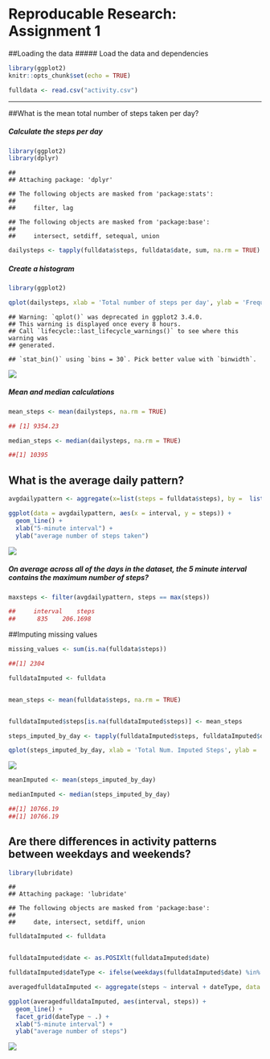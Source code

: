 # Reproducable Research: Assignment 1

##Loading the data \##### Load the data and dependencies

``` r
library(ggplot2)
knitr::opts_chunk$set(echo = TRUE)

fulldata <- read.csv("activity.csv")
```

------------------------------------------------------------------------

##What is the mean total number of steps taken per day?

##### Calculate the steps per day

``` r
library(ggplot2)
library(dplyr)
```

    ## 
    ## Attaching package: 'dplyr'

    ## The following objects are masked from 'package:stats':
    ## 
    ##     filter, lag

    ## The following objects are masked from 'package:base':
    ## 
    ##     intersect, setdiff, setequal, union

``` r
dailysteps <- tapply(fulldata$steps, fulldata$date, sum, na.rm = TRUE)
```

##### Create a histogram

``` r
library(ggplot2)

qplot(dailysteps, xlab = 'Total number of steps per day', ylab = 'Frequency using binwidth 500')
```

    ## Warning: `qplot()` was deprecated in ggplot2 3.4.0.
    ## This warning is displayed once every 8 hours.
    ## Call `lifecycle::last_lifecycle_warnings()` to see where this warning was
    ## generated.

    ## `stat_bin()` using `bins = 30`. Pick better value with `binwidth`.

![](PA1_template_files/figure-markdown_github/unnamed-chunk-3-1.png)

##### Mean and median calculations

``` r
mean_steps <- mean(dailysteps, na.rm = TRUE)

## [1] 9354.23
```

``` r
median_steps <- median(dailysteps, na.rm = TRUE)

##[1] 10395
```

## What is the average daily pattern?

``` r
avgdailypattern <- aggregate(x=list(steps = fulldata$steps), by =  list(interval = fulldata$interval), FUN = mean, na.rm = TRUE)

ggplot(data = avgdailypattern, aes(x = interval, y = steps)) +
  geom_line() +
  xlab("5-minute interval") +
  ylab("average number of steps taken")
```

![](PA1_template_files/figure-markdown_github/unnamed-chunk-6-1.png)

##### On average across all of the days in the dataset, the 5 minute interval contains the maximum number of steps?

``` r
maxsteps <- filter(avgdailypattern, steps == max(steps))
```

``` r
##     interval    steps
##      835    206.1698
```

##Imputing missing values

``` r
missing_values <- sum(is.na(fulldata$steps))

##[1] 2304
```

``` r
fulldataImputed <- fulldata


mean_steps <- mean(fulldata$steps, na.rm = TRUE)


fulldataImputed$steps[is.na(fulldataImputed$steps)] <- mean_steps
```

``` r
steps_imputed_by_day <- tapply(fulldataImputed$steps, fulldataImputed$date, sum)

qplot(steps_imputed_by_day, xlab = 'Total Num. Imputed Steps', ylab = 'Frequency Using Binwith 500', binwidth = 500)
```

![](PA1_template_files/figure-markdown_github/unnamed-chunk-11-1.png)

``` r
meanImputed <- mean(steps_imputed_by_day)

medianImputed <- median(steps_imputed_by_day)

##[1] 10766.19
##[1] 10766.19
```

## Are there differences in activity patterns between weekdays and weekends?

``` r
library(lubridate)
```

    ## 
    ## Attaching package: 'lubridate'

    ## The following objects are masked from 'package:base':
    ## 
    ##     date, intersect, setdiff, union

``` r
fulldataImputed <- fulldata


fulldataImputed$date <- as.POSIXlt(fulldataImputed$date)

fulldataImputed$dateType <- ifelse(weekdays(fulldataImputed$date) %in% c('Saturday', 'Sunday'), 'weekend', 'weekday')
```

``` r
averagedfulldataImputed <- aggregate(steps ~ interval + dateType, data = fulldataImputed, mean)

ggplot(averagedfulldataImputed, aes(interval, steps)) +
  geom_line() + 
  facet_grid(dateType ~ .) +
  xlab("5-minute interval") + 
  ylab("average number of steps")
```

![](PA1_template_files/figure-markdown_github/unnamed-chunk-14-1.png)

